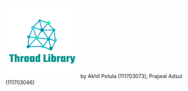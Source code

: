 ![ThreadLibraryLogo](https://github.com/PrajwalAdsul/ThreadLibrary/blob/master/ThreadLibraryLogo.png) by Akhil Potula (111703073), Prajwal Adsul (111703046)
